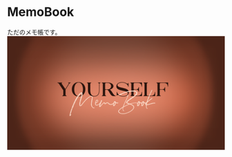 # MemoBook
ただのメモ帳です。
![png](https://github.com/YYUTY/MemoBook/blob/master/Setting/Texture/Picture/start.png)
